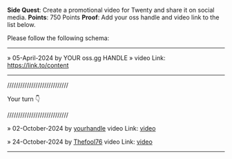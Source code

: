 **Side Quest**: Create a promotional video for Twenty and share it on social media.
**Points**: 750 Points
**Proof**: Add your oss handle and video link to the list below.

Please follow the following schema:

---

» 05-April-2024 by YOUR oss.gg HANDLE » video Link: https://link.to/content

---

////////////////////////////

Your turn 👇

////////////////////////////

» 02-October-2024 by [yourhandle](https://oss.gg/yourhandle) video Link: [video](https://twenty.com/)

» 24-October-2024 by [Thefool76](https://oss.gg/thefool76) video Link: [video](https://youtube.com/shorts/lC4oqm7UlCI?si=Md-nsfK9F6Shzjkv)

---
